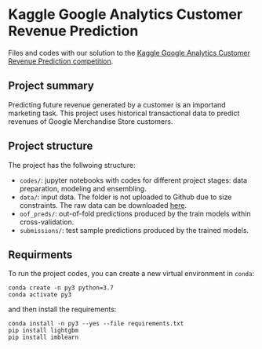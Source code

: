 # Kaggle Google Analytics Customer Revenue Prediction

Files and codes with our solution to the [Kaggle Google Analytics Customer Revenue Prediction competition](https://www.kaggle.com/c/ga-customer-revenue-prediction).


## Project summary

Predicting future revenue generated by a customer is an importand marketing task. This project uses historical transactional data to predict revenues of Google Merchandise Store customers. 


## Project structure

The project has the follwoing structure:
- `codes/`: jupyter notebooks with codes for different project stages: data preparation, modeling and ensembling.
- `data/`: input data. The folder is not uploaded to Github due to size constraints. The raw data can be downloaded [here](https://www.kaggle.com/c/ga-customer-revenue-prediction/data).
- `oof_preds/`: out-of-fold predictions produced by the train models within cross-validation.
- `submissions/`: test sample predictions produced by the trained models.


## Requirments

To run the project codes, you can create a new virtual environment in `conda`:

```
conda create -n py3 python=3.7
conda activate py3
```

and then install the requirements:

```
conda install -n py3 --yes --file requirements.txt
pip install lightgbm
pip install imblearn
```